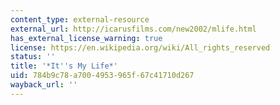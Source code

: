 ```yaml
---
content_type: external-resource
external_url: http://icarusfilms.com/new2002/mlife.html
has_external_license_warning: true
license: https://en.wikipedia.org/wiki/All_rights_reserved
status: ''
title: '*It''s My Life*'
uid: 784b9c78-a700-4953-965f-67c41710d267
wayback_url: ''
---
```

